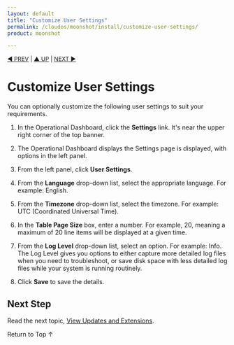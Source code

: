 ```yaml
---
layout: default
title: "Customize User Settings"
permalink: /cloudos/moonshot/install/customize-user-settings/
product: moonshot

---
```



<script> 

function PageRefresh { 
onLoad="window.refresh" 
} 
 
PageRefresh();

</script>


<p style="font-size: small;"> <a href="/cloudos/moonshot/install/license/">&#9664; PREV</a> | <a href="/cloudos/moonshot/install/">&#9650; UP</a> | <a href="/cloudos/moonshot/install/updates-and-extensions/">NEXT &#9654;</a> </p>

# Customize User Settings

You can optionally customize the following user settings to suit your requirements.  

1. In the Operational Dashboard, click the <b>Settings</b> link. It's near the upper right corner of the top banner.

2. The Operational Dashboard displays the Settings page is displayed, with options in the left panel.

3. From the left panel, click <b>User Settings</b>.  

4. From the <b>Language</b> drop-down list, select the appropriate language. For example: English.

5. From the <b>Timezone</b> drop-down list, select the timezone. For example: UTC (Coordinated Universal Time).

6. In the <b>Table Page Size</b> box, enter a number. For example, 20, meaning a maximum of 20 line items will be displayed at a given time.

7. From the <b>Log Level</b> drop-down list, select an option. For example: Info.  The Log Level gives you options to either capture more detailed log files 
when you need to troubleshoot, or save disk space with less detailed log files while your system is running routinely. 

8. Click <b>Save</b> to save the details.


## Next Step

Read the next topic, [View Updates and Extensions](/cloudos/moonshot/install/updates-and-extensions).  

<a href="#top" style="padding:14px 0px 14px 0px; text-decoration: none;"> Return to Top &#8593; </a>

